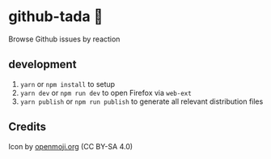 # github-tada :tada:
Browse Github issues by reaction

## development

1. `yarn` or `npm install` to setup
2. `yarn dev` or `npm run dev` to open Firefox via `web-ext`
3. `yarn publish` or `npm run publish` to generate all relevant distribution files

## Credits
Icon by [openmoji.org](https://openmoji.org/library/#search=tada&emoji=1F389) (CC BY-SA 4.0)